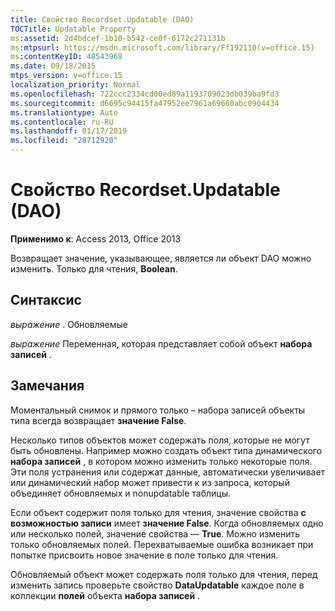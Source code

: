 ```yaml
---
title: Свойство Recordset.Updatable (DAO)
TOCTitle: Updatable Property
ms:assetid: 2d4bdcef-1b10-b542-ce0f-6172c271131b
ms:mtpsurl: https://msdn.microsoft.com/library/Ff192110(v=office.15)
ms:contentKeyID: 48543968
ms.date: 09/18/2015
mtps_version: v=office.15
localization_priority: Normal
ms.openlocfilehash: 722ccc2334cd00ed89a1193709023db039ba9fd3
ms.sourcegitcommit: d6695c94415fa47952ee7961a69660abc0904434
ms.translationtype: Auto
ms.contentlocale: ru-RU
ms.lasthandoff: 01/17/2019
ms.locfileid: "28712920"
---
```

# <a name="recordsetupdatable-property-dao"></a>Свойство Recordset.Updatable (DAO)


**Применимо к**: Access 2013, Office 2013

Возвращает значение, указывающее, является ли объект DAO можно изменить. Только для чтения, **Boolean**.

## <a name="syntax"></a>Синтаксис

*выражение* . Обновляемые

*выражение* Переменная, которая представляет собой объект **набора записей** .

## <a name="remarks"></a>Замечания

Моментальный снимок и прямого только – набора записей объекты типа всегда возвращает **значение False**.

Несколько типов объектов может содержать поля, которые не могут быть обновлены. Например можно создать объект типа динамического **набора записей** , в котором можно изменить только некоторые поля. Эти поля устранения или содержат данные, автоматически увеличивает или динамический набор может привести к из запроса, который объединяет обновляемых и nonupdatable таблицы.

Если объект содержит поля только для чтения, значение свойства **с возможностью записи** имеет **значение False**. Когда обновляемых одно или несколько полей, значение свойства — **True**. Можно изменить только обновляемых полей. Перехватываемые ошибка возникает при попытке присвоить новое значение в поле только для чтения.

Обновляемый объект может содержать поля только для чтения, перед изменить запись проверьте свойство **DataUpdatable** каждое поле в коллекции **полей** объекта **набора записей** .

